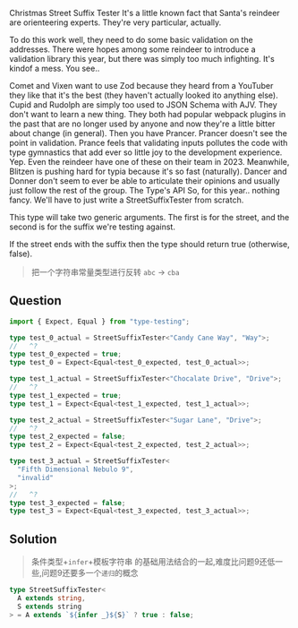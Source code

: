 Christmas Street Suffix Tester
It's a little known fact that Santa's reindeer are orienteering experts. They're very particular, actually.

To do this work well, they need to do some basic validation on the addresses. There were hopes among some reindeer to introduce a validation library this year, but there was simply too much infighting. It's kindof a mess. You see..

Comet and Vixen want to use Zod because they heard from a YouTuber they like that it's the best (they haven't actually looked ito anything else).
Cupid and Rudolph are simply too used to JSON Schema with AJV. They don't want to learn a new thing. They both had popular webpack plugins in the past that are no longer used by anyone and now they're a little bitter about change (in general).
Then you have Prancer. Prancer doesn't see the point in validation. Prance feels that validating inputs pollutes the code with type gymnastics that add ever so little joy to the development experience. Yep. Even the reindeer have one of these on their team in 2023.
Meanwhile, Blitzen is pushing hard for typia because it's so fast (naturally).
Dancer and Donner don't seem to ever be able to articulate their opinions and usually just follow the rest of the group.
The Type's API
So, for this year.. nothing fancy. We'll have to just write a StreetSuffixTester from scratch.

This type will take two generic arguments. The first is for the street, and the second is for the suffix we're testing against.

If the street ends with the suffix then the type should return true (otherwise, false).

> 把一个字符串常量类型进行反转 `abc` -> `cba`

## Question

```ts
import { Expect, Equal } from "type-testing";

type test_0_actual = StreetSuffixTester<"Candy Cane Way", "Way">;
//   ^?
type test_0_expected = true;
type test_0 = Expect<Equal<test_0_expected, test_0_actual>>;

type test_1_actual = StreetSuffixTester<"Chocalate Drive", "Drive">;
//   ^?
type test_1_expected = true;
type test_1 = Expect<Equal<test_1_expected, test_1_actual>>;

type test_2_actual = StreetSuffixTester<"Sugar Lane", "Drive">;
//   ^?
type test_2_expected = false;
type test_2 = Expect<Equal<test_2_expected, test_2_actual>>;

type test_3_actual = StreetSuffixTester<
  "Fifth Dimensional Nebulo 9",
  "invalid"
>;
//   ^?
type test_3_expected = false;
type test_3 = Expect<Equal<test_3_expected, test_3_actual>>;
```

## Solution

> 条件类型+`infer`+模板字符串 的基础用法结合的一起,难度比问题9还低一些,问题9还要多一个`递归`的概念



```ts
type StreetSuffixTester<
  A extends string,
  S extends string
> = A extends `${infer _}${S}` ? true : false;
```
